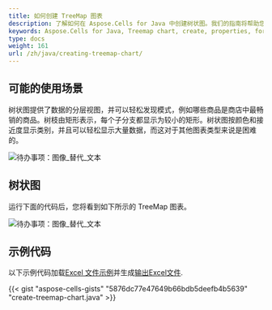 ```yaml
---
title: 如何创建 TreeMap 图表
description: 了解如何在 Aspose.Cells for Java 中创建树状图。我们的指南将帮助您了解树状图可用的各种属性和格式选项，包括颜色、标签和数据表示。
keywords: Aspose.Cells for Java, Treemap chart, create, properties, formatting, colors, labels, data representation, circular chart, hierarchical charting.
type: docs
weight: 161
url: /zh/java/creating-treemap-chart/
---
```

##  **可能的使用场景**
树状图提供了数据的分层视图，并可以轻松发现模式，例如哪些商品是商店中最畅销的商品。树枝由矩形表示，每个子分支都显示为较小的矩形。树状图按颜色和接近度显示类别，并且可以轻松显示大量数据，而这对于其他图表类型来说是困难的。

![待办事项：图像_替代_文本](sample.png)
##  **树状图**
运行下面的代码后，您将看到如下所示的 TreeMap 图表。

![待办事项：图像_替代_文本](result.png)
##  **示例代码**
以下示例代码加载[Excel 文件示例](treemap.xlsx)并生成[输出Excel文件](out.xlsx).

{{< gist "aspose-cells-gists" "5876dc77e47649b66bdb5deefb4b5639" "create-treemap-chart.java" >}}

